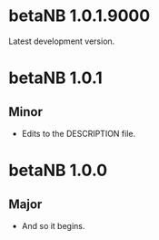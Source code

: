 # betaNB 1.0.1.9000

Latest development version.

# betaNB 1.0.1

## Minor

* Edits to the DESCRIPTION file.

# betaNB 1.0.0

## Major

* And so it begins.
